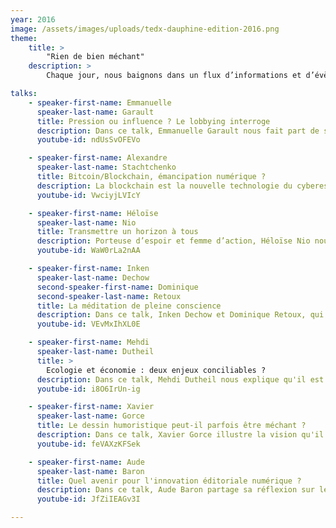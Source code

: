```yaml
---
year: 2016
image: /assets/images/uploads/tedx-dauphine-edition-2016.png
theme:
    title: >
        "Rien de bien méchant"
    description: >
        Chaque jour, nous baignons dans un flux d’informations et d’évènements. Par notre regard, nous déformons l’actualité au fil de nos interprétations. Il n’existe donc rien en soi, et tout est le fruit de notre perception. Comment différencier, dans ce cas, le bon du mauvais ? Comment juger de l’important et de l’insignifiant ? Nous vous invitons, à travers le thème "Rien de bien méchant", à nuancer vos visions parfois manichéennes et à porter un regard nouveau sur les choses.

talks:
    - speaker-first-name: Emmanuelle
      speaker-last-name: Garault
      title: Pression ou influence ? Le lobbying interroge
      description: Dans ce talk, Emmanuelle Garault nous fait part de son expérience pour venir questionner le regard opaque que nous portons sur le lobbying.<br>Ancienne représentante du géant pure player eBay, Emmanuelle Garault dirige aujourd'hui les affaires publiques du groupe pharmaceutique Roche. C'est dans une approche constante d'éthique et de transparence qu'Emmanuelle a défendu par ailleurs les intérêts de la Chambre de commerce de Paris à Bruxelles.
      youtube-id: ndUsSvOFEVo

    - speaker-first-name: Alexandre
      speaker-last-name: Stachtchenko
      title: Bitcoin/Blockchain, émancipation numérique ?
      description: La blockchain est la nouvelle technologie du cyberespace qui vous permettra de sécuriser votre liberté numérique dans le temps. Avec Bitcoin, cela commence par votre portefeuille. Dans ce talk, Alexandre Stachtchenko, co-fondateur de Blockchain France, vient éclairer ces concepts largement médiatisés mais pourtant encore mal définis.<br>Ancien étudiant de l'ESCP Europe, Alexandre Stachtchenko est co-fondateur de Blockchain France et président de la Chaintech.
      youtube-id: VwciyjLVIcY

    - speaker-first-name: Héloïse
      speaker-last-name: Nio
      title: Transmettre un horizon à tous
      description: Porteuse d’espoir et femme d’action, Héloïse Nio nous expose dans ce talk sa vision du partage, valeur essentielle à l’équilibre de notre société humaine.<br>Héloïse Nio, s'est installée à Paris en 2012 pour exercer son métier d'ingénieur radio. En 2015, elle décide de quitter son activité pour créer l'école Thot pour venir en aide aux réfugiés et demandeurs d'asile non diplômés dans leur pays.
      youtube-id: WaW0rLa2nAA

    - speaker-first-name: Inken
      speaker-last-name: Dechow
      second-speaker-first-name: Dominique
      second-speaker-last-name: Retoux
      title: La méditation de pleine conscience
      description: Dans ce talk, Inken Dechow et Dominique Retoux, qui ont suivi la prestigieuse formation de méditation de pleine conscience du professeur émérite Jon Kabat-Zinn à l’Université du Massachusetts, nous accompagnent dans notre recherche d'équilibre à travers une initiation à la méditation.<br>Iken Dechow, ingénieure de formation, a travaillé durant quinze années pour le groupe L’Oréal. Dominique Retoux a lui collaboré pendant huit ans avec Médecins Sans Frontières avant de lancer son projet de start-up.
      youtube-id: VEvMxIhXL0E

    - speaker-first-name: Mehdi
      speaker-last-name: Dutheil
      title: >
        Ecologie et économie : deux enjeux conciliables ?
      description: Dans ce talk, Mehdi Dutheil nous explique qu'il est possible d'entreprendre de façon raisonnée en se basant sur le concept de l'« écolonomie », selon lequel il est plus économique de produire de manière écologique.<br>Mehdi Dutheil travaille comme Responsable Grands Comptes chez Pocheco. Cette société, portée par Emmanuel Druon et mise en avant dans le documentaire « Demain », démontre que l'écolonomie est aujourd'hui au cœur des problématiques managériales et citoyennes.
      youtube-id: i8O6IrUn-ig

    - speaker-first-name: Xavier
      speaker-last-name: Gorce
      title: Le dessin humoristique peut-il parfois être méchant ?
      description: Dans ce talk, Xavier Gorce illustre la vision qu'il a de son métier de dessinateur de presse en évoquant comment les dessins aident à dépeindre les enjeux d’un monde souvent perçu comme étant dramatiquement absurde.<br>Xavier Gorce est dessinateur de presse indépendant. Il réalise notamment des dessins humoristiques pour Le Monde. Il est l'auteur du célèbre recueil Les Indégivrables, ces petits manchots, un peu ridicules, choisis pour leurs caractéristiques propices à la satire sociale.
      youtube-id: feVAXzKFSek

    - speaker-first-name: Aude
      speaker-last-name: Baron
      title: Quel avenir pour l'innovation éditoriale numérique ?
      description: Dans ce talk, Aude Baron partage sa réflexion sur le triptyque contenus / business model / (r)évolution des plateformes sociales.<br>Journaliste spécialisée dans les dynamiques communautaires et les réseaux sociaux, Aude Baron est rédactrice en chef d'Eurosport.fr. En 2011, elle co-fondait "Le Plus", l'espace participatif de l'Obs. Aujourd'hui, Aude explore les nouvelles formes de narration sur le digital.
      youtube-id: JfZiIEAGv3I

---
```


